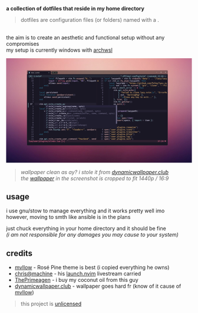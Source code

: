 **a collection of dotfiles that reside in my home directory**
> dotfiles are configuration files (or folders) named with a .

\
the aim is to create an aesthetic and functional setup without any compromises\
my setup is currently windows with [archwsl](https://github.com/yuk7/ArchWSL)

![aesthetic image](./screenshot.png)
> *wallpaper clean as ay? i stole it from [dynamicwallpaper.club](https://dynamicwallpaper.club/wallpaper/e7l5ygyw9d)*\
> *the [wallpaper](./wallpaper.jpg) in the screenshot is cropped to fit 1440p / 16:9*

## usage

i use gnu/stow to manage everything and it works pretty well imo\
however, moving to smth like ansible is in the plans

just chuck everything in your home directory and it should be fine\
*(i am not responsible for any damages you may cause to your system)*

## credits

- [mvllow](https://github.com/mvllow) - Rosé Pine theme is best (i copied everything he owns)
- [chris@machine](https://github.com/ChristianChiarulli) - his [launch.nvim](https://github.com/LunarVim/Launch.nvim) livestream carried
- [ThePrimeagen](https://github.com/ThePrimeagen) - i buy my coconut oil from this guy
- [dynamicwallpaper.club](https://dynamicwallpaper.club/wallpaper/e7l5ygyw9d) - wallpaper goes hard fr (know of it cause of [mvllow](https://github.com/mvllow))

> this project is [unlicensed](./license)
